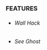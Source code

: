 <html>
<body>
<h3><b>FEATURES</b></h3>
<ul>
<li><h6>Wall Hack</h6></li>
<li><h6>See Ghost</h6></li>
</ul>
</body>
</html>
